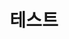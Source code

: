 ---
title:  "테스트"
excerpt: "테스트 글"

categories:
  - 카테고리1
tags:
  - 태그1
  - 태그2
  - 태그3
last_modified_at: 2020-09-01T08:06:00-05:00
---